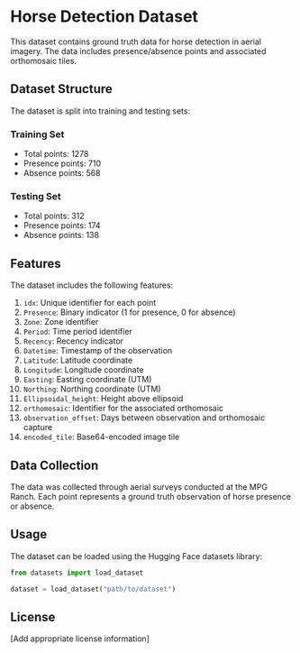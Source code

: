 # Horse Detection Dataset

This dataset contains ground truth data for horse detection in aerial imagery. The data includes presence/absence points and associated orthomosaic tiles.

## Dataset Structure

The dataset is split into training and testing sets:

### Training Set
- Total points: 1278
- Presence points: 710
- Absence points: 568

### Testing Set
- Total points: 312
- Presence points: 174
- Absence points: 138

## Features

The dataset includes the following features:

1. `idx`: Unique identifier for each point
2. `Presence`: Binary indicator (1 for presence, 0 for absence)
3. `Zone`: Zone identifier
4. `Period`: Time period identifier
5. `Recency`: Recency indicator
6. `Datetime`: Timestamp of the observation
7. `Latitude`: Latitude coordinate
8. `Longitude`: Longitude coordinate
9. `Easting`: Easting coordinate (UTM)
10. `Northing`: Northing coordinate (UTM)
11. `Ellipsoidal_height`: Height above ellipsoid
12. `orthomosaic`: Identifier for the associated orthomosaic
13. `observation_offset`: Days between observation and orthomosaic capture
14. `encoded_tile`: Base64-encoded image tile

## Data Collection

The data was collected through aerial surveys conducted at the MPG Ranch. Each point represents a ground truth observation of horse presence or absence.

## Usage

The dataset can be loaded using the Hugging Face datasets library:

```python
from datasets import load_dataset

dataset = load_dataset("path/to/dataset")
```

## License

[Add appropriate license information]
